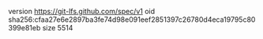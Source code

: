 version https://git-lfs.github.com/spec/v1
oid sha256:cfaa27e6e2897ba3fe74d98e091eef2851397c26780d4eca19795c80399e81eb
size 5514
